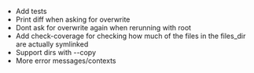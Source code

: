 - Add tests
- Print diff when asking for overwrite
- Dont ask for overwrite again when rerunning with root
- Add check-coverage for checking how much of the files in the files_dir are actually symlinked
- Support dirs with --copy
- More error messages/contexts
